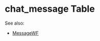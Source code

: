 # chat_message Table

See also: 
- [MessageWF](https://github.com/alexeysp11/workflow-lib/blob/main/docs/Models/Business/SocialCommunication/MessageWF.md)
